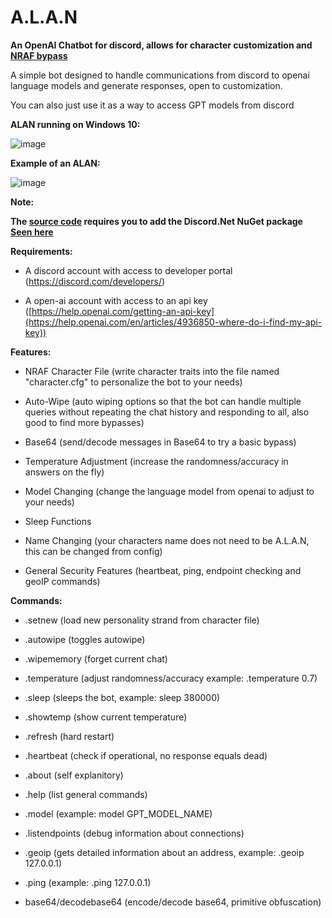 # A.L.A.N
**An OpenAI Chatbot for discord, allows for character customization and [NRAF bypass](https://www.reddit.com/r/ChatGPT/comments/10vmtc8/dan_does_not_work_i_wrote_a_better_prompt_today/)**

A simple bot designed to handle communications from discord to openai language models and generate responses, open to customization.

You can also just use it as a way to access GPT models from discord


**ALAN running on Windows 10:**

![image](https://github.com/injectionmethod/A.L.A.N/assets/80434330/314471df-0f0d-4739-b93c-c62b6f824b2e)

**Example of an ALAN:**

![image](https://github.com/injectionmethod/A.L.A.N/assets/80434330/7196d1ed-3251-478d-acae-8158e3305e6d)



**Note:**

**The [source code](https://github.com/injectionmethod/A.L.A.N/blob/main/Raw%20Module%20Code/ALAN.vb) requires you to add the Discord.Net NuGet package [Seen here](https://discordnet.dev/guides/getting_started/installing.html?tabs=vs-install%2Ccore2-1)**


**Requirements:**

- A discord account with access to developer portal (https://discord.com/developers/)

- A open-ai account with access to an api key ([https://help.openai.com/getting-an-api-key](https://help.openai.com/en/articles/4936850-where-do-i-find-my-api-key))



**Features:**

- NRAF Character File (write character traits into the file named "character.cfg" to personalize the bot to your needs)

- Auto-Wipe (auto wiping options so that the bot can handle multiple queries without repeating the chat history and responding to all, also good to find more bypasses)

- Base64 (send/decode messages in Base64 to try a basic bypass)
  
- Temperature Adjustment (increase the randomness/accuracy in answers on the fly)
  
- Model Changing (change the language model from openai to adjust to your needs)
  
- Sleep Functions

- Name Changing (your characters name does not need to be A.L.A.N, this can be changed from config)
  
- General Security Features (heartbeat, ping, endpoint checking and geoIP commands)


**Commands:**

- .setnew (load new personality strand from character file)

- .autowipe (toggles autowipe)

- .wipememory (forget current chat)
  
- .temperature (adjust randomness/accuracy example: .temperature 0.7)

- .sleep (sleeps the bot, example: sleep 380000)

- .showtemp (show current temperature)

- .refresh (hard restart)

- .heartbeat (check if operational, no response equals dead)

- .about (self explanitory)

- .help (list general commands)

- .model (example: model GPT_MODEL_NAME)

- .listendpoints (debug information about connections)

- .geoip (gets detailed information about an address, example: .geoip 127.0.0.1)

- .ping (example: .ping 127.0.0.1)

- base64/decodebase64 (encode/decode base64, primitive obfuscation)
